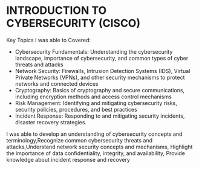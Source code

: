# INTRODUCTION TO CYBERSECURITY (CISCO)
Key Topics I was able to Covered:

- Cybersecurity Fundamentals: Understanding the cybersecurity landscape, importance of cybersecurity, and common types of cyber threats and attacks
- Network Security: Firewalls, Intrusion Detection Systems (IDS), Virtual Private Networks (VPNs), and other security mechanisms to protect networks and connected devices
- Cryptography: Basics of cryptography and secure communications, including encryption methods and access control mechanisms
- Risk Management: Identifying and mitigating cybersecurity risks, security policies, procedures, and best practices
- Incident Response: Responding to and mitigating security incidents, disaster recovery strategies.

  
I was able to develop an understanding of cybersecurity concepts and terminology,Recognize common cybersecurity threats and attacks,Understand network security concepts and mechanisms, Highlight the importance of data confidentiality, integrity, and availability, Provide knowledge about incident response and recovery


